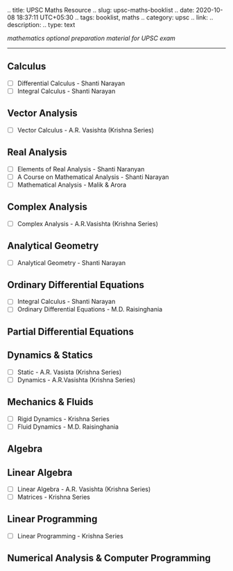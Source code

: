.. title: UPSC Maths Resource
.. slug: upsc-maths-booklist
.. date: 2020-10-08 18:37:11 UTC+05:30
.. tags: booklist, maths
.. category: upsc
.. link: 
.. description: 
.. type: text

*mathematics optional preparation material for UPSC exam*
<!-- TEASER_END -->

***

## Calculus

- [ ] Differential Calculus - Shanti Narayan
- [ ] Integral Calculus - Shanti Narayan

## Vector Analysis

- [ ] Vector Calculus - A.R. Vasishta (Krishna Series)

## Real Analysis

- [ ] Elements of Real Analysis - Shanti Naranyan
- [ ] A Course on Mathematical Analysis - Shanti Narayan
- [ ] Mathematical Analysis - Malik & Arora

## Complex Analysis

- [ ] Complex Analysis - A.R.Vasishta (Krishna Series)

## Analytical Geometry

- [ ] Analytical Geometry - Shanti Narayan

## Ordinary Differential Equations

- [ ] Integral Calculus - Shanti Narayan
- [ ] Ordinary Differential Equations - M.D. Raisinghania

## Partial Differential Equations

## Dynamics & Statics

- [ ] Static - A.R. Vasista (Krishna Series)
- [ ] Dynamics - A.R.Vasishta (Krishna Series)

## Mechanics & Fluids

- [ ] Rigid Dynamics - Krishna Series
- [ ] Fluid Dynamics - M.D. Raisinghania

## Algebra

## Linear Algebra

- [ ] Linear Algebra - A.R. Vasishta (Krishna Series)
- [ ] Matrices - Krishna Series

## Linear Programming

- [ ] Linear Programming - Krishna Series 

## Numerical Analysis & Computer Programming





